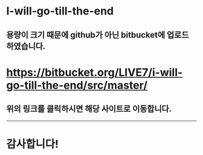 # I-will-go-till-the-end

## 용량이 크기 때문에 github가 아닌 bitbucket에 업로드 하였습니다.

# https://bitbucket.org/LIVE7/i-will-go-till-the-end/src/master/

## 위의 링크를 클릭하시면 해당 사이트로 이동합니다.

-----------------------------------------------------------------------------
# 감사합니다!
